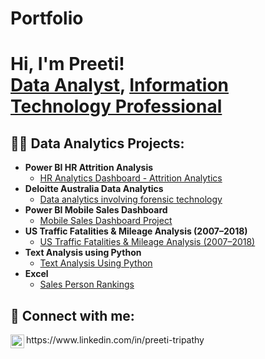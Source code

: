 # Portfolio

<h1>Hi, I'm Preeti! <br/><a href="https://github.com/preeti-trp">Data Analyst</a>, <a href="https://www.linkedin.com/in/preeti-tripathy/">Information Technology Professional</a></h1>

<h2>👨‍💻 Data Analytics Projects:</h2>

- <b>Power BI HR Attrition Analysis</b>
  - [HR Analytics Dashboard - Attrition Analytics](https://github.com/preeti-trp/Power-BI-Project) <b><i></b></i>
- <b>Deloitte Australia Data Analytics</b>
  - [Data analytics involving forensic technology](https://github.com/preeti-trp/Tableau) <b><i></b></i>
- <b>Power BI Mobile Sales Dashboard</b>
  - [Mobile Sales Dashboard Project]( https://github.com/preeti-trp/Power-BI-Project) <b><i></b></i>
- <b>US Traffic Fatalities & Mileage Analysis (2007–2018)</b>
  - [US Traffic Fatalities & Mileage Analysis (2007–2018)](https://github.com/preeti-trp/US-Fatalities-and-mileage-analysis/tree/main) <b><i></b></i>
- <b>Text Analysis using Python</b>
  - [Text Analysis Using Python]( https://github.com/preeti-trp/Text-Analysis-Using-Python) <b><i></b></i>
- <b>Excel </b>
  - [Sales Person Rankings](https://github.com/preeti-trp/Excel-VBA-Macro-project)


<h2> 🤳 Connect with me:</h2>
<img align="left" alt="JoshMadakor | LinkedIn" width="22px" src="https://cdn.jsdelivr.net/npm/simple-icons@v3/icons/linkedin.svg" />
   https://www.linkedin.com/in/preeti-tripathy

<!--
**joshmadakor1/joshmadakor1** is a ✨ _special_ ✨ repository because its `README.md` (this file) appears on your GitHub profile.

Here are some ideas to get you started:

- 🔭 I’m currently working on ...
- 🌱 I’m currently learning ...
- 👯 I’m looking to collaborate on ...
- 🤔 I’m looking for help with ...
- 💬 Ask me about ...
- 📫 How to reach me: ...
- 😄 Pronouns: ...
- ⚡ Fun fact: ...
-->

